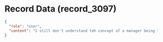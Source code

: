 # Record Data (record_3097)

```json
{
  "role": "user",
  "content": "I still don't understand teh concept of a manager being threatened by his report?\n"
}
```
